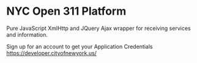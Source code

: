 NYC Open 311 Platform
==========

Pure JavaScript XmlHttp and JQuery Ajax wrapper for receiving services and information. 

Sign up for an account to get your Application Credentials
https://developer.cityofnewyork.us/
